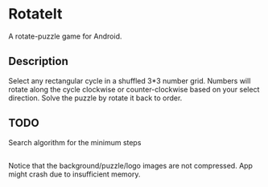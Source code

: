# RotateIt

  A rotate-puzzle game for Android.

## Description

  Select any rectangular cycle in a shuffled 3*3 number grid. 
  Numbers will rotate along the cycle clockwise or counter-clockwise based on your select direction. 
  Solve the puzzle by rotate it back to order.

## TODO

  Search algorithm for the minimum steps
  
## 
  Notice that the background/puzzle/logo images are not compressed. 
  App might crash due to insufficient memory.
